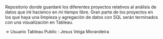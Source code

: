 Repositorio donde guardaré los diferentes proyectos relativos al análisis de datos que iré hacienco en mi tiempo libre.
Gran parte de los proyectos en los que haya una limpieza y agregación de datos con SQL serán terminados con una visualización en Tableau.

-> Usuario Tableau Public : Jesus Veiga Morandeira
